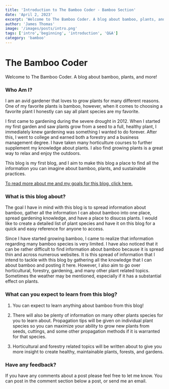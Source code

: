 ```yaml
---
title: 'Introduction to The Bamboo Coder - Bamboo Section'
date: 'April 2, 2023'
excerpt: 'Welcome to The Bamboo Coder. A blog about bamboo, plants, and more!'
author: 'James Thomas'
image: '/images/posts/intro.png'
tags: ['intro','beginning', 'introduction', 'Q&A']
category: 'bamboo'
---
```


# The Bamboo Coder

Welcome to The Bamboo Coder. A blog about bamboo, plants, and more!

### Who Am I? 

I am an avid gardener that loves to grow plants for many different reasons. One of my favorite plants is bamboo, however, when it comes to choosing a favorite plant I honestly can say all plant species are my favorite.

I first came to gardening during the severe drought in 2012. When I started my first garden and saw plants grow from a seed to a full, healthy plant, I immediately knew gardening was something I wanted to do forever. After this, I went to college and earned both a forestry and a business management degree. I have taken many horticulture courses to further supplement my knowledge about plants. I also find growing plants is a great way to relax and enjoy the outdoors. 

This blog is my first blog, and I aim to make this blog a place to find all the information you can imagine about bamboo, plants, and sustainable practices.

[To read more about me and my goals for this blog, click here.](http://192.168.0.118:3000/about)

### What is this blog about?

The goal I have in mind with this blog is to spread information about bamboo, gather all the information I can about bamboo into one place, spread gardening knowledge, and have a place to disucss plants. I would like to create a detailed list of plant species and have it on this blog for a quick and easy reference for anyone to access. 

Since I have started growing bamboo, I came to realize that information regarding many bamboo species is very limited. I have also noticed that it can be rather difficult to find information about bamboo because it is spread thin and across numerous websites. It is this spread of information that I intend to tackle with this blog by gathering all the knowledge that I can about bamboo and posting it here. However, I also aim to go over horticultural, forestry, gardening, and many other plant related topics. Sometimes the weather may be mentioned, especially if it has a substantial effect on plants.

### What can you expect to learn from this blog?

1. You can expect to learn anything about bamboo from this blog!

2. There will also be plenty of information on many other plants species for you to learn about. Propagation tips will be given on individual plant species so you can maximize your ability to grow new plants from seeds, cuttings, and some other propagation methods if it is warranted for that species.

3. Horticultural and forestry related topics will be written about to give you more insight to create healthy, maintainable plants, forests, and gardens.

### Have any feedback?

If you have any comments about a post please feel free to let me know. You can post in the comment section below a post, or send me an email.